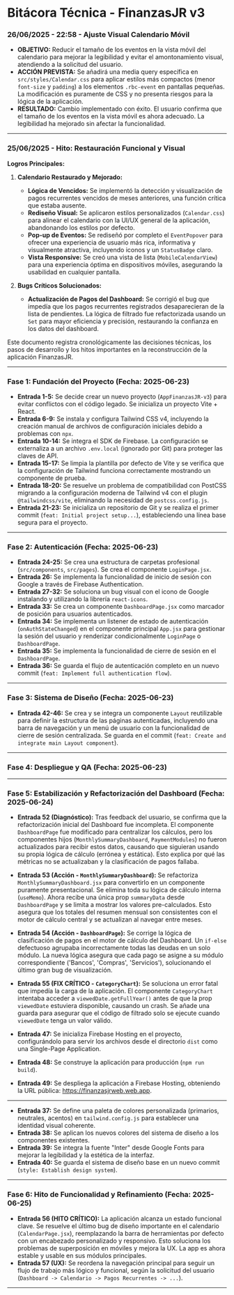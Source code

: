 # Bitácora Técnica - FinanzasJR v3

### 26/06/2025 - 22:58 - Ajuste Visual Calendario Móvil

- **OBJETIVO:** Reducir el tamaño de los eventos en la vista móvil del calendario para mejorar la legibilidad y evitar el amontonamiento visual, atendiendo a la solicitud del usuario.
- **ACCIÓN PREVISTA:** Se añadirá una media query específica en `src/styles/Calendar.css` para aplicar estilos más compactos (menor `font-size` y `padding`) a los elementos `.rbc-event` en pantallas pequeñas. La modificación es puramente de CSS y no presenta riesgos para la lógica de la aplicación.
- **RESULTADO:** Cambio implementado con éxito. El usuario confirma que el tamaño de los eventos en la vista móvil es ahora adecuado. La legibilidad ha mejorado sin afectar la funcionalidad.

---

### 25/06/2025 - Hito: Restauración Funcional y Visual

**Logros Principales:**

1.  **Calendario Restaurado y Mejorado:**
    - **Lógica de Vencidos:** Se implementó la detección y visualización de pagos recurrentes vencidos de meses anteriores, una función crítica que estaba ausente.
    - **Rediseño Visual:** Se aplicaron estilos personalizados (`Calendar.css`) para alinear el calendario con la UI/UX general de la aplicación, abandonando los estilos por defecto.
    - **Pop-up de Eventos:** Se rediseñó por completo el `EventPopover` para ofrecer una experiencia de usuario más rica, informativa y visualmente atractiva, incluyendo iconos y un `StatusBadge` claro.
    - **Vista Responsive:** Se creó una vista de lista (`MobileCalendarView`) para una experiencia óptima en dispositivos móviles, asegurando la usabilidad en cualquier pantalla.

2.  **Bugs Críticos Solucionados:**
    - **Actualización de Pagos del Dashboard:** Se corrigió el bug que impedía que los pagos recurrentes registrados desaparecieran de la lista de pendientes. La lógica de filtrado fue refactorizada usando un `Set` para mayor eficiencia y precisión, restaurando la confianza en los datos del dashboard.

Este documento registra cronológicamente las decisiones técnicas, los pasos de desarrollo y los hitos importantes en la reconstrucción de la aplicación FinanzasJR.

---

### Fase 1: Fundación del Proyecto (Fecha: 2025-06-23)

- **Entrada 1-5:** Se decide crear un nuevo proyecto (`AppFinanzasJR-v3`) para evitar conflictos con el código legado. Se inicializa un proyecto Vite + React.
- **Entrada 6-9:** Se instala y configura Tailwind CSS v4, incluyendo la creación manual de archivos de configuración iniciales debido a problemas con `npx`.
- **Entrada 10-14:** Se integra el SDK de Firebase. La configuración se externaliza a un archivo `.env.local` (ignorado por Git) para proteger las claves de API.
- **Entrada 15-17:** Se limpia la plantilla por defecto de Vite y se verifica que la configuración de Tailwind funciona correctamente mostrando un componente de prueba.
- **Entrada 18-20:** Se resuelve un problema de compatibilidad con PostCSS migrando a la configuración moderna de Tailwind v4 con el plugin `@tailwindcss/vite`, eliminando la necesidad de `postcss.config.js`.
- **Entrada 21-23:** Se inicializa un repositorio de Git y se realiza el primer commit (`feat: Initial project setup...`), estableciendo una línea base segura para el proyecto.

---

### Fase 2: Autenticación (Fecha: 2025-06-23)

- **Entrada 24-25:** Se crea una estructura de carpetas profesional (`src/components`, `src/pages`). Se crea el componente `LoginPage.jsx`.
- **Entrada 26:** Se implementa la funcionalidad de inicio de sesión con Google a través de Firebase Authentication.
- **Entrada 27-32:** Se soluciona un bug visual con el icono de Google instalando y utilizando la librería `react-icons`.
- **Entrada 33:** Se crea un componente `DashboardPage.jsx` como marcador de posición para usuarios autenticados.
- **Entrada 34:** Se implementa un listener de estado de autenticación (`onAuthStateChanged`) en el componente principal `App.jsx` para gestionar la sesión del usuario y renderizar condicionalmente `LoginPage` o `DashboardPage`.
- **Entrada 35:** Se implementa la funcionalidad de cierre de sesión en el `DashboardPage`.
- **Entrada 36:** Se guarda el flujo de autenticación completo en un nuevo commit (`feat: Implement full authentication flow`).

---

### Fase 3: Sistema de Diseño (Fecha: 2025-06-23)

- **Entrada 42-46:** Se crea y se integra un componente `Layout` reutilizable para definir la estructura de las páginas autenticadas, incluyendo una barra de navegación y un menú de usuario con la funcionalidad de cierre de sesión centralizada. Se guarda en el commit (`feat: Create and integrate main Layout component`).

---

### Fase 4: Despliegue y QA (Fecha: 2025-06-23)

---

### Fase 5: Estabilización y Refactorización del Dashboard (Fecha: 2025-06-24)

- **Entrada 52 (Diagnóstico):** Tras feedback del usuario, se confirma que la refactorización inicial del Dashboard fue incompleta. El componente `DashboardPage` fue modificado para centralizar los cálculos, pero los componentes hijos (`MonthlySummaryDashboard`, `PaymentModules`) no fueron actualizados para recibir estos datos, causando que siguieran usando su propia lógica de cálculo (errónea y estática). Esto explica por qué las métricas no se actualizaban y la clasificación de pagos fallaba.
- **Entrada 53 (Acción - `MonthlySummaryDashboard`):** Se refactoriza `MonthlySummaryDashboard.jsx` para convertirlo en un componente puramente presentacional. Se elimina toda su lógica de cálculo interna (`useMemo`). Ahora recibe una única prop `summaryData` desde `DashboardPage` y se limita a mostrar los valores pre-calculados. Esto asegura que los totales del resumen mensual son consistentes con el motor de cálculo central y se actualizan al navegar entre meses.
- **Entrada 54 (Acción - `DashboardPage`):** Se corrige la lógica de clasificación de pagos en el motor de cálculo del Dashboard. Un `if-else` defectuoso agrupaba incorrectamente todas las deudas en un solo módulo. La nueva lógica asegura que cada pago se asigne a su módulo correspondiente ('Bancos', 'Compras', 'Servicios'), solucionando el último gran bug de visualización.
- **Entrada 55 (FIX CRÍTICO - `CategoryChart`):** Se soluciona un error fatal que impedía la carga de la aplicación. El componente `CategoryChart` intentaba acceder a `viewedDate.getFullYear()` antes de que la prop `viewedDate` estuviera disponible, causando un crash. Se añade una guarda para asegurar que el código de filtrado solo se ejecute cuando `viewedDate` tenga un valor válido.

- **Entrada 47:** Se inicializa Firebase Hosting en el proyecto, configurándolo para servir los archivos desde el directorio `dist` como una Single-Page Application.
- **Entrada 48:** Se construye la aplicación para producción (`npm run build`).
- **Entrada 49:** Se despliega la aplicación a Firebase Hosting, obteniendo la URL pública: https://finanzasjrweb.web.app.

---


- **Entrada 37:** Se define una paleta de colores personalizada (primarios, neutrales, acentos) en `tailwind.config.js` para establecer una identidad visual coherente.
- **Entrada 38:** Se aplican los nuevos colores del sistema de diseño a los componentes existentes.
- **Entrada 39:** Se integra la fuente "Inter" desde Google Fonts para mejorar la legibilidad y la estética de la interfaz.
- **Entrada 40:** Se guarda el sistema de diseño base en un nuevo commit (`style: Establish design system`).

---

### Fase 6: Hito de Funcionalidad y Refinamiento (Fecha: 2025-06-25)

- **Entrada 56 (HITO CRÍTICO):** La aplicación alcanza un estado funcional clave. Se resuelve el último bug de diseño importante en el calendario (`CalendarPage.jsx`), reemplazando la barra de herramientas por defecto con un encabezado personalizado y responsivo. Esto soluciona los problemas de superposición en móviles y mejora la UX. La app es ahora estable y usable en sus módulos principales.
- **Entrada 57 (UX):** Se reordena la navegación principal para seguir un flujo de trabajo más lógico y funcional, según la solicitud del usuario (`Dashboard -> Calendario -> Pagos Recurrentes -> ...`).

---
